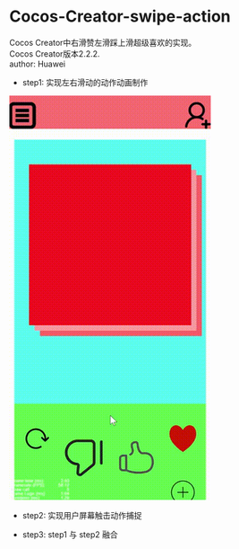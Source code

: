 # Cocos-Creator-swipe-action
Cocos Creator中右滑赞左滑踩上滑超级喜欢的实现。  
Cocos Creator版本2.2.2.  
author: Huawei

- step1: 实现左右滑动的动作动画制作  

![image](https://github.com/HuaweiREN/Cocos-Creator-swipe-action/blob/master/actionDemo.gif)  

- step2: 实现用户屏幕触击动作捕捉

- step3: step1 与 step2 融合
